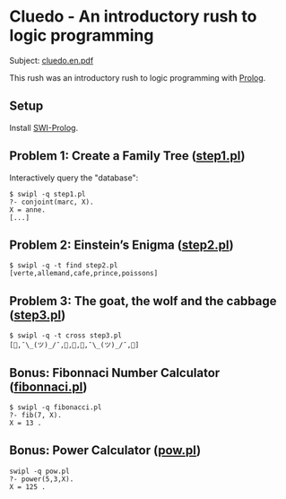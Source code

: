# Cluedo - An introductory rush to logic programming

Subject: [cluedo.en.pdf](cluedo.en.pdf)

This rush was an introductory rush to logic programming with
[Prolog](https://en.wikipedia.org/wiki/Prolog).

## Setup

Install [SWI-Prolog](https://www.swi-prolog.org/).

## Problem 1: Create a Family Tree ([step1.pl](step1.pl))

Interactively query the "database":

```
$ swipl -q step1.pl
?- conjoint(marc, X).
X = anne.
[...]
```

## Problem 2: Einstein’s Enigma ([step2.pl](step2.pl))

```
$ swipl -q -t find step2.pl
[verte,allemand,cafe,prince,poissons]
```

## Problem 3: The goat, the wolf and the cabbage ([step3.pl](step3.pl))

```
$ swipl -q -t cross step3.pl
[🐐,¯\_(ツ)_/¯,🌿,🐐,🐺,¯\_(ツ)_/¯,🐐]
```

## Bonus: Fibonnaci Number Calculator ([fibonnaci.pl](fibonnaci.pl))

```
$ swipl -q fibonacci.pl
?- fib(7, X).
X = 13 .
```

## Bonus: Power Calculator ([pow.pl](pow.pl))

```
swipl -q pow.pl
?- power(5,3,X).
X = 125 .
```
